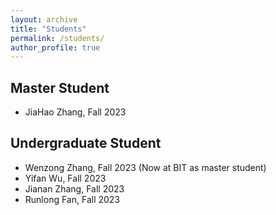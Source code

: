 ```yaml
---
layout: archive
title: "Students"
permalink: /students/
author_profile: true
---
```



## Master Student 
* JiaHao Zhang, Fall 2023
<!-- * Haotian Liang, Fall 2022 (Co-supervised with Prof. Chuan Zhang) -->
<!-- * Haojun Xuan, Fall 2022 (Co-supervised with Prof. Chuan Zhang) -->


## Undergraduate Student 
* Wenzong Zhang, Fall 2023 (Now at BIT as master student)
* Yifan Wu, Fall 2023
* Jianan Zhang, Fall 2023
* Runlong Fan, Fall 2023
